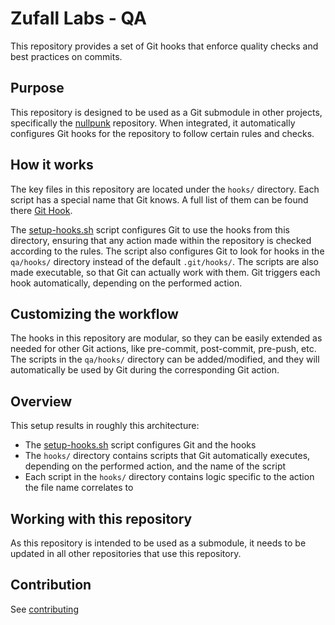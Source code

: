 # Zufall Labs - QA

This repository provides a set of Git hooks that enforce quality checks and best practices on commits.

## Purpose

This repository is designed to be used as a Git submodule in other projects, specifically
the [nullpunk](https://github.com/zufall-labs/nullpunkt) repository.
When integrated, it automatically configures Git hooks for the repository to follow certain rules and checks.

## How it works

The key files in this repository are located under the `hooks/` directory.
Each script has a special name that Git knows.
A full list of them can be found there [Git Hook](https://git-scm.com/book/ms/v2/Customizing-Git-Git-Hooks).

The [setup-hooks.sh](scripts/setup-hooks.sh) script configures Git to use the hooks from this directory,
ensuring that any action made within the repository is checked according to the rules.
The script also configures Git to look for hooks in the `qa/hooks/` directory instead of the default `.git/hooks/`.
The scripts are also made executable, so that Git can actually work with them.
Git triggers each hook automatically, depending on the performed action.

## Customizing the workflow

The hooks in this repository are modular, so they can be easily extended as needed for other Git actions, like
pre-commit, post-commit, pre-push, etc. The scripts in the `qa/hooks/` directory can be added/modified, and they will
automatically be used by Git during the corresponding Git action.

## Overview

This setup results in roughly this architecture:

- The [setup-hooks.sh](scripts/setup-hooks.sh) script configures Git and the hooks
- The `hooks/` directory contains scripts that Git automatically executes, depending on the performed action, and the
  name of the script
- Each script in the `hooks/` directory contains logic specific to the action the file name correlates to

## Working with this repository

As this repository is intended to be used as a submodule, it needs to be updated in all other repositories that use this
repository.

## Contribution

See [contributing](https://github.com/zufall-labs/.github/blob/main/CONTRIBUTING.md)

